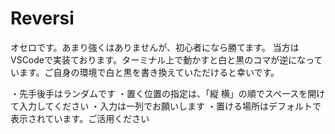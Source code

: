 # Reversi
オセロです。あまり強くはありませんが、初心者になら勝てます。
当方はVSCodeで実装ております。ターミナル上で動かすと白と黒のコマが逆になっています。ご自身の環境で白と黒を書き換えていただけると幸いです。

・先手後手はランダムです
・置く位置の指定は、「縦 横」の順でスペースを開けて入力してください
・入力は一列でお願いします
・置ける場所はデフォルトで表示されています。ご活用ください

